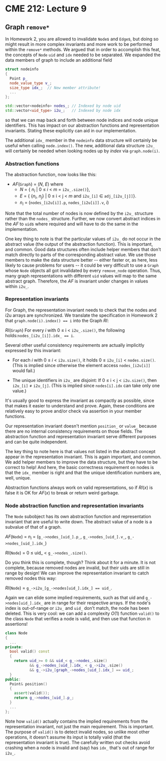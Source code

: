 # CME 212: Lecture 9

## Graph `remove*` ##

In Homework 2,
you are allowed to invalidate `Node`s and `Edge`s, but doing so might result in more complex invariants and more work to be performed within the `remove*` methods. We argued that in
order to accomplish this feat, the concepts of `Node` `uid` and `idx` needed to be separated. We
expanded the data members of graph to include an additional field
```c++
struct nodeinfo
{
  Point p_
  node_value_type v_;
  size_type idx_;  // New member attribute!
  ...
};

std::vector<nodeinfo> nodes_; // Indexed by node uid
std::vector<uid_type> i2u_;   // Indexed by node idx
```
so that we can map back and forth between node indices and node unique identifiers. This has
impact on our abstraction functions and representation invariants. Stating these explicitly
can aid in our implementation.

The additional `idx_` member in the `nodeinfo` data structure will certainly be useful when
calling `node.index()`. The new, additional data structure `i2u_` will certainly be needed when looking nodes up by _index_ via `graph.node(i)`.


### Abstraction functions ###

The abstraction function, now looks like this:

- _AF_(`Graph`) = (_N_, _E_) where
    - _N_ = { _n<sub>i</sub>_ | 0 &le; _i_ < _m_ = `i2u_.size()`},
    - _E_ = { {_n<sub>i</sub>_, _n<sub>j</sub>_} | 0 &le; i < j < _m_ and `i2u_[i]` &isin; `adj_[i2u_[j]]`}.
    - _n<sub>i</sub>_ = (`nodes_[i2u[i]].p`, `nodes_[i2u[i]].v`, _i_)

Note that the total number of nodes is now defined by the `i2u_` structure rather than the
`nodes_` structure. Further, we now convert abstract indices in the _AF_ to `uid`s where required and will
have to do the same in the implementation.

One key thing to note is that the particular values of `i2u_` do not occur in the abstract value
(the output of the abstraction function). This is important, and common. Good data
structures often include helper members that don't match directly to parts of the corresponding
abstract value. We use those members to make the data structure better -- either faster or,
as here, less likely to cause problems for users -- it could be very difficult to use a `Graph`
whose `Node` objects all got invalidated by every `remove_node` operation. Thus, many graph
representations with different `uid` values will map to the same abstract graph. Therefore,
the _AF_ is invariant under changes in values within `i2u_`.


### Representation invariants ###

For Graph, the representation invariant needs to check that
the nodes and i2u arrays are synchronized. We translate the specification in Homework 2 that
`graph.node(i).index() == i` into the Graph _RI_:

_RI_(`Graph`) For every _i_ with 0 &le; i < `i2u_.size()`, the following holds:`nodes_[i2u_[i]].idx_ == i`.

Several other useful consistency requirements are actually implicitly expressed by this invariant:

- For each _i_ with 0 &le; _i_ < `i2u.size()`, it holds 0 &le; `i2u_[i]` < `nodes.size()`.
(This is implied since otherwise the element access `nodes_[i2u[i]]` would fail.)

- The unique identifiers in `i2u_` are disjoint: If 0 &le; i < j < `i2u.size()`, then `i2u_[i]` &ne; `i2u_[j]`.
(This is implied since `nodes[i].idx` can take only one value.)

It's usually good to express the invariant as compactly as possible, since that makes it easier
to understand and prove. Again, these conditions are relatively easy to prove and/or check
via assertion in your member functions.

Our representation invariant doesn't mention `position_` or `value_` because there are no
internal consistency requirements on those fields. The abstraction function and representation
invariant serve different purposes and can be quite independent.

The key thing to note here is that values not listed in the abstract concept appear in the
representation invariant. This is again important, and common. We add helper members
to improve the data structure, but they have to be correct to help! And here, the basic
correctness requirement on nodes is that the `idx_` member is right and that the unique
identification numbers are, well, unique.

Abstraction functions always work on valid representations, so if _RI_(_x_) is false it is OK for
_AF_(_x_) to break or return weird garbage.


### Node abstraction function and representation invariants ###

The `Node` subobject has its own abstraction function and representation
invariant that are useful to write down. The abstract value of a node is a subvalue of that
of a graph.

_AF_(`Node`) = _n<sub>i</sub>_ = (`g_->nodes_[uid_].p_`, `g_->nodes_[uid_].v_`, `g_->nodes_[uid_].idx_`)

_RI_(`Node`) = 0 &le; uid_ < `g_->nodes_.size()`.

Do you think this is complete, though? Think about it for a minute.
It is not complete, because removed nodes are invalid, but their uids are still in range by
design! We can improve the representation invariant to catch removed nodes this way:

_RI_(`Node`) = `g_->i2u_[g_->nodes[uid_].idx_] == uid_`.

Again we can elide some implied requirements, such as that uid and `g_->nodes[uid_].idx_`
are in range for their respective arrays. If the node's index is out-of-range or `i2u_` and `uid_`
don't match, the node has been deleted. This is very cool: we can add a complexity _O_(1) function `valid()`
to the class `Node` that verifies a node is valid, and then use that function in assertions!

```c++
class Node
{
  ...
private:
  bool valid() const
  {
    return uid_>= 0 && uid_< g_->nodes_.size()
           && g_->nodes_[uid_].idx_ < g_->i2u_.size()
           && g_->i2u_[graph_->nodes_[uid_].idx_] == uid_;
  }
public:
  Point& position()
  {
    assert(valid());
    return g_->nodes_[uid_].p_;
  }
  ...
};
```
Note how `valid()` actually contains the implied requirements from the representation
invariant, not just the main requirement. This is important. The purpose of `valid()` is to detect
invalid nodes, so unlike most other operations, it doesn't assume its input is totally valid
(that the representation invariant is true). The carefully written out checks avoid crashing
when a node is invalid and (say) has `idx_` that's out of range for `i2u_`.
